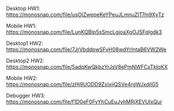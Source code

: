 Desktop HW1: https://monosnap.com/file/usOIZwepeKeYPeuJLmnuZlT7m9XyTz

Mobile HW1: https://monosnap.com/file/LunKQBIp5sSmcLgjoaXgOJSFqlgdk3

Desktop1 HW2: https://monosnap.com/file/7JrVbddpwSFvH08wdYrIntaB6VW2We   

Desktop2 HW2: https://monosnap.com/file/5adqKwQkbzYrJsV8ePmNWFCxTkIoKX

Mobile HW2: https://monosnap.com/file/zHj9UODD9ZxlxijQSVe4rgWJxdjlG5

Debugger HW3: https://monosnap.com/file/f1D0eF0FvYhCuEuJyhMRjXEVUIxQur